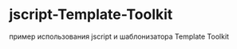 jscript-Template-Toolkit
========================

пример использования jscript и шаблонизатора Template Toolkit
